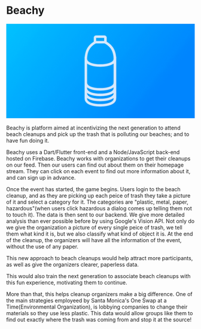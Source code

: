 # Beachy
![Logo](/logos/Banner_upscaled_image_x4.jpg)

Beachy is platform aimed at incentivizing the next generation to attend beach cleanups and pick up the trash that is polluting our beaches; and to have fun doing it.

Beachy uses a Dart/Flutter front-end and a Node/JavaScript back-end hosted on Firebase. Beachy works with organizations to get their cleanups on our feed. Then our users can find out about them on their homepage stream. They can click on each event to find out more information about it, and can sign up in advance.

Once the event has started, the game begins. Users login to the beach cleanup, and as they are picking up each peice of trash they take a picture of it and select a category for it. The categories are "plastic, metal, paper, hazardous"(when users click hazardous a dialog comes up telling them not to touch it). The data is then sent to our backend. We give more detailed analysis than ever possible before by using Google's Vision API. Not only do we give the organization a picture of every single peice of trash, we tell them what kind it is, but we also classify what kind of object it is. At the end of the cleanup, the organizers will have all the information of the event, without the use of any paper.

This new approach to beach cleanups would help attract more participants, as well as give the organizers clearer, paperless data.

This would also train the next generation to associate beach cleanups with this fun experience, motivating them to continue.

More than that, this helps cleanup organizers make a big difference. One of the main strategies employeed by Santa Monica's One Swap at a Time(Environmental Organization), is lobbying companies to change their materials so they use less plastic. This data would allow groups like them to find out exactly where the trash was coming from and stop it at the source!
